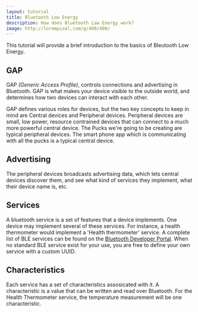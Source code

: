 ```yaml
---
layout: tutorial
title: Bluetooth Low Energy
description: How does Bluetooth Low Energy work?
image: http://lorempixel.com/g/400/400/
---
```


This tutorial will provide a brief introduction to the basics of Bleutooth Low Energy.

## GAP

GAP _(Generic Access Profile)_, controls connections and advertising in Bluetooth.
GAP is what makes your device visible to the outside world, and determines how two devices can interact with each other.

GAP defines various roles for devices, but the two key concepts to keep in mind are Central devices and Peripheral devices.
Peripheral devices are small, low power, resource contrained devices that can connect to a much more powerful central device.
The Pucks we're going to be creating are typical peripheral devices.
The smart phone app which is communicating with all the pucks is a typical central device.

## Advertising

The peripheral devices broadcasts advertising data, which lets central devices discover them, and see what kind of services they implement, what their device name is, etc.

## Services

A bluetooth service is a set of features that a device implements.
One device may implement several of these services.
For instance, a health thermometer would implement a 'Health thermometer' service.
A complete list of BLE services can be found on the [Bluetooth Developer Portal](https://developer.bluetooth.org/gatt/services/Pages/ServicesHome.aspx).
When no standard BLE service exist for your use, you are free to define your own service with a custom UUID.

## Characteristics

Each service has a set of characteristics assosicated with it.
A characteristic is a value that can be written and read over Bluetooth.
For the Health Thermometer service, the temperature measurement will be one characteristic.
